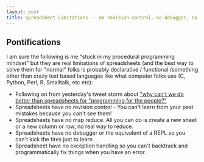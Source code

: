 ```yaml
---
layout: post
title: Spreadsheet Limitations -- no revision control, no debugger, no map reduce, no exceptions
---
```


## Pontifications
I am sure the following is me "stuck in my procedural programming mindset" but they are real limitations of spreadsheets (and the best way to solve them for "normal" folks is probably declarative / functional /something other than crazy text based languages like what computer folks use (C, Python, Perl, R, Smalltalk, etc etc):

* Following on from yesterday's tweet storm about ["why can't we do better than spreadsheets for "programming for the people?"](http://rolandtanglao.com/2017/03/23/p1-programming-beyond-google-docs-and-spreadsheets/)
* Spreadsheets have no revision control - You can't learn from your past mistakes because you can't see them!
* Spreadsheets have no map reduce. All you can do is create a new sheet or a new column or row, no real way to reduce.
* Spreadsheets have no debugger or the equivalent of a REPL so you can't kick the tires just to learn
* Spreadsheet have no exception handling so you can't backtrack and programmatically fix things when you have an error.
